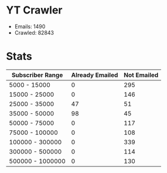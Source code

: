 # YT Crawler
- Emails: 1490
- Crawled: 82843

# Stats
| Subscriber Range  | Already Emailed | Not Emailed |
|-------|-------|-------|
| 5000 - 15000 | 0 | 295 |
| 15000 - 25000 | 0 | 146 |
| 25000 - 35000 | 47 | 51 |
| 35000 - 50000 | 98 | 45 |
| 50000 - 75000 | 0 | 117 |
| 75000 - 100000 | 0 | 108 |
| 100000 - 300000 | 0 | 339 |
| 300000 - 500000 | 0 | 114 |
| 500000 - 1000000 | 0 | 130 |
